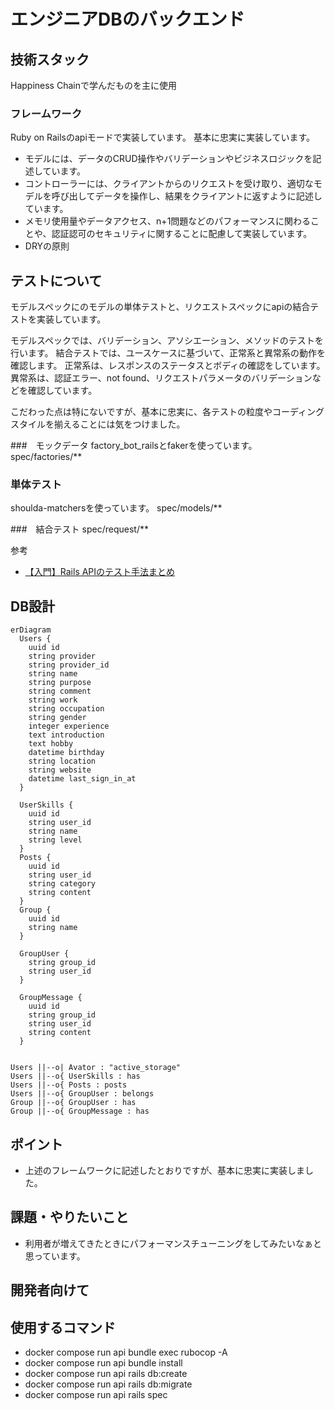 # エンジニアDBのバックエンド

## 技術スタック
Happiness Chainで学んだものを主に使用

### フレームワーク
Ruby on Railsのapiモードで実装しています。
基本に忠実に実装しています。
- モデルには、データのCRUD操作やバリデーションやビジネスロジックを記述しています。
- コントローラーには、クライアントからのリクエストを受け取り、適切なモデルを呼び出してデータを操作し、結果をクライアントに返すように記述しています。
- メモリ使用量やデータアクセス、n+1問題などのパフォーマンスに関わることや、認証認可のセキュリティに関することに配慮して実装しています。
- DRYの原則

## テストについて
モデルスペックにのモデルの単体テストと、リクエストスペックにapiの結合テストを実装しています。

モデルスペックでは、バリデーション、アソシエーション、メソッドのテストを行います。
結合テストでは、ユースケースに基づいて、正常系と異常系の動作を確認します。
正常系は、レスポンスのステータスとボディの確認をしています。
異常系は、認証エラー、not found、リクエストパラメータのバリデーションなどを確認しています。

こだわった点は特にないですが、基本に忠実に、各テストの粒度やコーディングスタイルを揃えることには気をつけました。

###　モックデータ
factory_bot_railsとfakerを使っています。
spec/factories/**

### 単体テスト
shoulda-matchersを使っています。
spec/models/**

###　結合テスト
spec/request/**

参考
- [【入門】Rails APIのテスト手法まとめ](https://qiita.com/KNR109/items/fe331069c4f958efbd96)

## DB設計
```mermaid
erDiagram
  Users {
    uuid id
    string provider
    string provider_id
    string name
    string purpose
    string comment
    string work
    string occupation
    string gender
    integer experience
    text introduction
    text hobby
    datetime birthday
    string location
    string website
    datetime last_sign_in_at
  }

  UserSkills {
    uuid id
    string user_id
    string name
    string level
  }
  Posts {
    uuid id
    string user_id
    string category
    string content
  }
  Group {
    uuid id
    string name
  }

  GroupUser {
    string group_id
    string user_id
  }

  GroupMessage {
    uuid id
    string group_id
    string user_id
    string content
  }


Users ||--o| Avator : "active_storage"
Users ||--o{ UserSkills : has
Users ||--o{ Posts : posts
Users ||--o{ GroupUser : belongs
Group ||--o{ GroupUser : has
Group ||--o{ GroupMessage : has
```


## ポイント

- 上述のフレームワークに記述したとおりですが、基本に忠実に実装しました。

## 課題・やりたいこと

- 利用者が増えてきたときにパフォーマンスチューニングをしてみたいなぁと思っています。

## 開発者向けて
 ## 使用するコマンド
- docker compose run api bundle exec rubocop -A
- docker compose run api bundle install
- docker compose run api rails db:create
- docker compose run api rails db:migrate
- docker compose run api rails spec